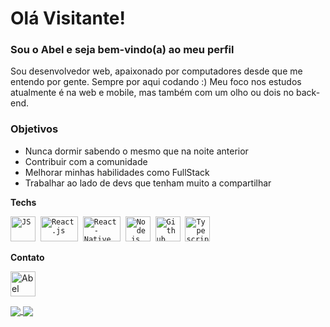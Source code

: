 # Olá Visitante!

### Sou o Abel e seja bem-vindo(a) ao meu perfil 

Sou desenvolvedor web, apaixonado por computadores desde que me entendo por gente. Sempre por aqui codando :) Meu foco nos estudos atualmente é na web e mobile, mas também com um olho ou dois no back-end.

### Objetivos

* Nunca dormir sabendo o mesmo que na noite anterior
* Contribuir com a comunidade
* Melhorar minhas habilidades como FullStack
* Trabalhar ao lado de devs que tenham muito a compartilhar

**Techs**
<p align="left">
<code><img src="https://user-images.githubusercontent.com/51785898/91357834-3eb8df00-e7c8-11ea-9936-0ce666ac2a11.png" alt="JS" width="40" height="40"/></code>&nbsp;
<code><img src="https://user-images.githubusercontent.com/51785898/91357843-411b3900-e7c8-11ea-8161-3e8191a6cde2.png" alt="React.js" width="60" height="40" /></code>&nbsp;
<code><img src="https://user-images.githubusercontent.com/51785898/91357845-424c6600-e7c8-11ea-9457-53c06cf3b6ed.png" alt="React-Native" width="60" height="40" /></code>&nbsp;
<code><img src="https://user-images.githubusercontent.com/51785898/91357850-44162980-e7c8-11ea-966c-a7ebaba08ba3.png" alt="Node.js" width="40" height="40"/></code>&nbsp;
<code><img src="https://user-images.githubusercontent.com/51785898/91358353-0cf44800-e7c9-11ea-9a54-0a988aa2837c.png" alt="Github" width="40" height="40"/></code>&nbsp;
<code><img src="https://user-images.githubusercontent.com/51785898/91358426-3319e800-e7c9-11ea-9df0-b5a207cecfce.png" alt="Typescript" width="40" height="40"/></code>&nbsp;
</p>

**Contato**
<p align="left">
<a href="https://www.linkedin.com/in/abel-magnago/" target="blank"><img align="center" src="https://cdn.jsdelivr.net/npm/simple-icons@3.0.1/icons/linkedin.svg" alt="Abel Magnago" height="40" width="40" /></a> &nbsp;&nbsp;
</p>


<a href="https://github.com/anuraghazra/github-readme-stats">
  <img align="center" src="https://github-readme-stats.vercel.app/api?username=abelmagnag0&show_icons=true&theme=dracula" />
</a>
<a href="https://github.com/anuraghazra/github-readme-stats">
  <img align="center" src="https://github-readme-stats.vercel.app/api/top-langs/?username=abelmagnag0&show_icons=true&theme=dracula" />
</a>
